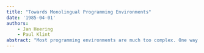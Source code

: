 ```yaml
---
title: "Towards Monolingual Programming Environments"
date: '1985-04-01'
authors: 
    - Jan Heering
    - Paul Klint
abstract: "Most programming environments are much too complex. One way of simplifying them is to reduce the number of mode-dependent languages the user has to be familiar with. As a first step towards this end, the feasibility of unified command/programming/debugging languages, and the concepts on which such languages have to be based, are investigated. The unification process is accomplished in two phases. First, a unified command/programming framework is defined and, second, this framework is extended by adding an integrated debugging capability to it. Strict rules are laid down by which to judge language concepts presenting themselves as candidates for inclusion in the framework during each phase. On the basis of these rules many of the language design questions that have hitherto been resolved this way or that, depending on the taste of the designer, lose their vagueness and can be decided in an unambiguous manner."
---
```


